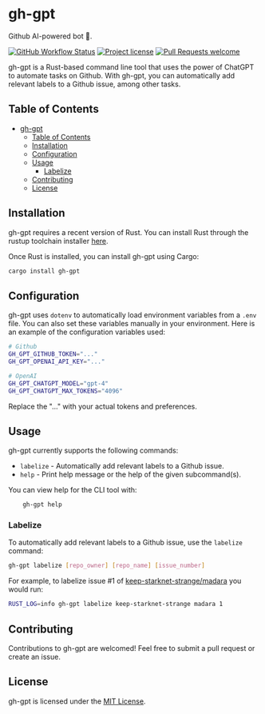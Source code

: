 # gh-gpt

Github AI-powered bot 🤖.

[![GitHub Workflow Status](https://github.com/abdelhamidbakhta/gh-gpt/actions/workflows/test.yml/badge.svg)](https://github.com/abdelhamidbakhta/gh-gpt/actions/workflows/test.yml)
[![Project license](https://img.shields.io/github/license/abdelhamidbakhta/gh-gpt.svg?style=flat-square)](LICENSE)
[![Pull Requests welcome](https://img.shields.io/badge/PRs-welcome-ff69b4.svg?style=flat-square)](https://github.com/abdelhamidbakhta/gh-gpt/issues?q=is%3Aissue+is%3Aopen+label%3A%22help+wanted%22)

gh-gpt is a Rust-based command line tool that uses the power of ChatGPT to automate tasks on Github. With gh-gpt, you can automatically add relevant labels to a Github issue, among other tasks.

## Table of Contents

- [gh-gpt](#gh-gpt)
  - [Table of Contents](#table-of-contents)
  - [Installation](#installation)
  - [Configuration](#configuration)
  - [Usage](#usage)
    - [Labelize](#labelize)
  - [Contributing](#contributing)
  - [License](#license)

## Installation

gh-gpt requires a recent version of Rust. You can install Rust through the rustup toolchain installer [here](https://rustup.rs/).

Once Rust is installed, you can install gh-gpt using Cargo:

```bash
cargo install gh-gpt
```

## Configuration

gh-gpt uses `dotenv` to automatically load environment variables from a `.env` file. You can also set these variables manually in your environment. Here is an example of the configuration variables used:

```bash
# Github
GH_GPT_GITHUB_TOKEN="..."
GH_GPT_OPENAI_API_KEY="..."

# OpenAI
GH_GPT_CHATGPT_MODEL="gpt-4"
GH_GPT_CHATGPT_MAX_TOKENS="4096"
```

Replace the "..." with your actual tokens and preferences.

## Usage

gh-gpt currently supports the following commands:

- `labelize` - Automatically add relevant labels to a Github issue.
- `help` - Print help message or the help of the given subcommand(s).

You can view help for the CLI tool with:

```bash
    gh-gpt help
```

### Labelize

To automatically add relevant labels to a Github issue, use the `labelize` command:

```bash
gh-gpt labelize [repo_owner] [repo_name] [issue_number]
```

For example, to labelize issue #1 of [keep-starknet-strange/madara](https://github.com/keep-starknet-strange/madara) you would run:

```bash
RUST_LOG=info gh-gpt labelize keep-starknet-strange madara 1
```

## Contributing

Contributions to gh-gpt are welcomed! Feel free to submit a pull request or create an issue.

## License

gh-gpt is licensed under the [MIT License](LICENSE).
